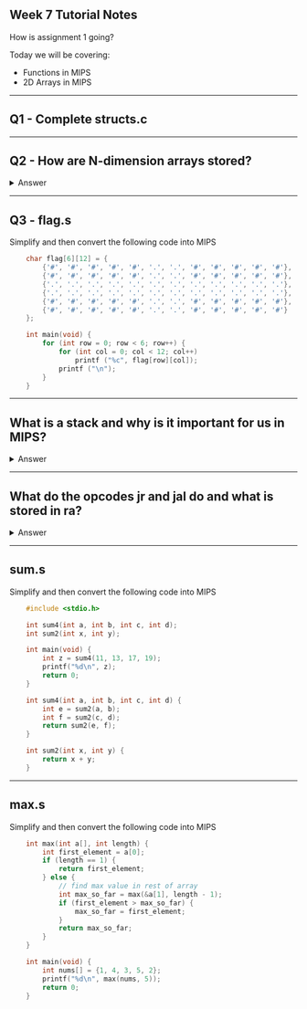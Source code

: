 ## Week 7 Tutorial Notes

How is assignment 1 going?

Today we will be covering:
* Functions in MIPS
* 2D Arrays in MIPS

---

## Q1 -  Complete structs.c

---

## Q2 - How are N-dimension arrays stored?

<details>

They are stored contiguously (flattened into one dimension) by a specific formula (can be derived in the lab).

<summary>Answer</summary>

</details>

---

## Q3 - flag.s

Simplify and then convert the following code into MIPS

```c
    char flag[6][12] = {
        {'#', '#', '#', '#', '#', '.', '.', '#', '#', '#', '#', '#'},
        {'#', '#', '#', '#', '#', '.', '.', '#', '#', '#', '#', '#'},
        {'.', '.', '.', '.', '.', '.', '.', '.', '.', '.', '.', '.'},
        {'.', '.', '.', '.', '.', '.', '.', '.', '.', '.', '.', '.'},
        {'#', '#', '#', '#', '#', '.', '.', '#', '#', '#', '#', '#'},
        {'#', '#', '#', '#', '#', '.', '.', '#', '#', '#', '#', '#'}
    };

    int main(void) {
        for (int row = 0; row < 6; row++) {
            for (int col = 0; col < 12; col++)
                printf ("%c", flag[row][col]);
            printf ("\n");
        }
    }
```

---

## What is a stack and why is it important for us in MIPS?

<details>

Stacks are FILO data structures. They are useful as functions are also FILO, the first function to run (main) is always the last function to run.

<summary>Answer</summary>

</details>

---

## What do the opcodes jr and jal do and what is stored in ra?

<details>

`jr` stands for jump register, and it sets the pc to the address stored in the $ra (return address) register.

`jal` stands for jump and link. It is a pseudo code for the following:

```
    la $ra, return_point
    j some_function
return_point:
```

<summary>Answer</summary>

</details>

---

## sum.s

Simplify and then convert the following code into MIPS

```c
    #include <stdio.h>

    int sum4(int a, int b, int c, int d);
    int sum2(int x, int y);

    int main(void) {
        int z = sum4(11, 13, 17, 19);
        printf("%d\n", z);
        return 0;
    }

    int sum4(int a, int b, int c, int d) {
        int e = sum2(a, b);
        int f = sum2(c, d);
        return sum2(e, f);
    }

    int sum2(int x, int y) {
        return x + y;
    }
```

---

## max.s

Simplify and then convert the following code into MIPS

```c
    int max(int a[], int length) {
        int first_element = a[0];
        if (length == 1) {
            return first_element;
        } else {
            // find max value in rest of array
            int max_so_far = max(&a[1], length - 1);
            if (first_element > max_so_far) {
                max_so_far = first_element;
            }
            return max_so_far;
        }
    }

    int main(void) {
        int nums[] = {1, 4, 3, 5, 2};
        printf("%d\n", max(nums, 5));
        return 0;
    }

```